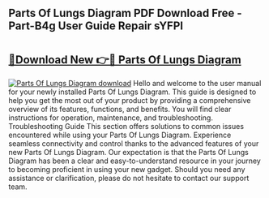 ## Parts Of Lungs Diagram PDF Download Free - Part-B4g User Guide Repair sYFPI

# <h2><a href="http://dfpnso.blite.top/?on=Parts+Of+Lungs+Diagram">🔗Download New 👉🔴 Parts Of Lungs Diagram</a></h2>

[![Parts Of Lungs Diagram download](https://i.imgur.com/lujVjoI.png)](http://dfpnso.blite.top/?on=Parts+Of+Lungs+Diagram)
Hello and welcome to the user manual for your newly installed Parts Of Lungs Diagram. This guide is designed to help you get the most out of your product by providing a comprehensive overview of its features, functions, and benefits. You will find clear instructions for operation, maintenance, and troubleshooting. Troubleshooting Guide This section offers solutions to common issues encountered while using your Parts Of Lungs Diagram. Experience seamless connectivity and control thanks to the advanced features of your new Parts Of Lungs Diagram. Our expectation is that the Parts Of Lungs Diagram has been a clear and easy-to-understand resource in your journey to becoming proficient in using your new gadget. Should you need any assistance or clarification, please do not hesitate to contact our support team.
